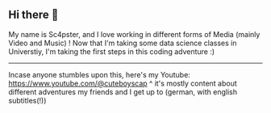 ## Hi there 👋

My name is Sc4pster, and I love working in different forms of Media (mainly Video and Music) !
Now that I'm taking some data science classes in Universtiy, I'm taking the first steps in this coding adventure :)

---

Incase anyone stumbles upon this,
here's my Youtube:
https://www.youtube.com/@cuteboyscap
^
it's mostly content about different adventures my friends and I get up to (german, with english subtitles(!))
<!--
**Sc4pster/Sc4pster** is a ✨ _special_ ✨ repository because its `README.md` (this file) appears on your GitHub profile.

Here are some ideas to get you started:

- 🔭 I’m currently working on ...
- 🌱 I’m currently learning ...
- 👯 I’m looking to collaborate on ...
- 🤔 I’m looking for help with ...
- 💬 Ask me about ...
- 📫 How to reach me: ...
- 😄 Pronouns: ...
- ⚡ Fun fact: ...
-->
